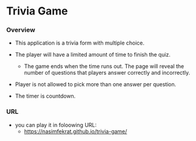 # Trivia Game

### Overview

* This application is a trivia form with multiple choice.

* The player will have a limited amount of time to finish the quiz. 

  * The game ends when the time runs out. The page will reveal the number of questions that players answer correctly and incorrectly.

* Player is not allowed to pick more than one answer per question.

* The timer is countdown.

### URL
* you can play it in foloowing URL:
  * https://nasimfekrat.github.io/trivia-game/
